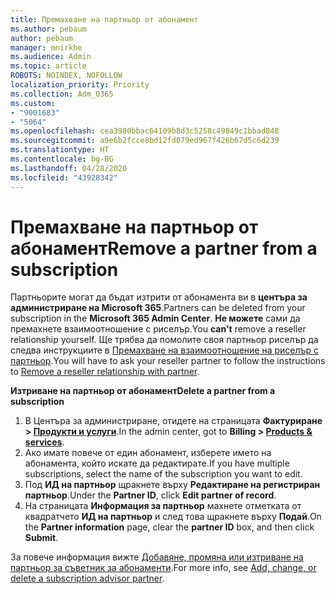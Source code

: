 ```yaml
---
title: Премахване на партньор от абонамент
ms.author: pebaum
author: pebaum
manager: mnirkhe
ms.audience: Admin
ms.topic: article
ROBOTS: NOINDEX, NOFOLLOW
localization_priority: Priority
ms.collection: Adm_O365
ms.custom:
- "9001683"
- "5064"
ms.openlocfilehash: cea3980bbac64109b8d3c5258c49849c1bbad848
ms.sourcegitcommit: a9e6b2fcce8bd12fd079ed967f426b67d5c6d239
ms.translationtype: HT
ms.contentlocale: bg-BG
ms.lasthandoff: 04/28/2020
ms.locfileid: "43928342"
---
```

# <a name="remove-a-partner-from-a-subscription"></a><span data-ttu-id="b8942-102">Премахване на партньор от абонамент</span><span class="sxs-lookup"><span data-stu-id="b8942-102">Remove a partner from a subscription</span></span>

<span data-ttu-id="b8942-103">Партньорите могат да бъдат изтрити от абонамента ви в **центъра за администриране на Microsoft 365**.</span><span class="sxs-lookup"><span data-stu-id="b8942-103">Partners can be deleted from your subscription in the **Microsoft 365 Admin Center**.</span></span> <span data-ttu-id="b8942-104">**Не можете** сами да премахнете взаимоотношение с риселър.</span><span class="sxs-lookup"><span data-stu-id="b8942-104">You **can't** remove a reseller relationship yourself.</span></span> <span data-ttu-id="b8942-105">Ще трябва да помолите своя партньор риселър да следва инструкциите в [Премахване на взаимоотношение на риселър с партньор](https://docs.microsoft.com/partner-center/remove-a-relationship).</span><span class="sxs-lookup"><span data-stu-id="b8942-105">You will have to ask your reseller partner to follow the instructions to [Remove a reseller relationship with partner](https://docs.microsoft.com/partner-center/remove-a-relationship).</span></span>

<span data-ttu-id="b8942-106">**Изтриване на партньор от абонамент**</span><span class="sxs-lookup"><span data-stu-id="b8942-106">**Delete a partner from a subscription**</span></span>

1. <span data-ttu-id="b8942-107">В Центъра за администриране, отидете на страницата **Фактуриране > [Продукти и услуги](https://go.microsoft.com/fwlink/p/?linkid=842054)**.</span><span class="sxs-lookup"><span data-stu-id="b8942-107">In the admin center, got to **Billing > [Products & services](https://go.microsoft.com/fwlink/p/?linkid=842054)**.</span></span>
2. <span data-ttu-id="b8942-108">Ако имате повече от един абонамент, изберете името на абонамента, който искате да редактирате.</span><span class="sxs-lookup"><span data-stu-id="b8942-108">If you have multiple subscriptions, select the name of the subscription you want to edit.</span></span>
3. <span data-ttu-id="b8942-109">Под **ИД на партньор** щракнете върху **Редактиране на регистриран партньор**.</span><span class="sxs-lookup"><span data-stu-id="b8942-109">Under the **Partner ID**, click **Edit partner of record**.</span></span>
4. <span data-ttu-id="b8942-110">На страницата **Информация за партньор** махнете отметката от квадратчето **ИД на партньор** и след това щракнете върху **Подай**.</span><span class="sxs-lookup"><span data-stu-id="b8942-110">On the **Partner information** page, clear the **partner ID** box, and then click **Submit**.</span></span>

<span data-ttu-id="b8942-111">За повече информация вижте [Добавяне, промяна или изтриване на партньор за съветник за абонаменти](https://docs.microsoft.com/microsoft-365/admin/misc/add-partner?view=o365-worldwide).</span><span class="sxs-lookup"><span data-stu-id="b8942-111">For more info, see [Add, change, or delete a subscription advisor partner](https://docs.microsoft.com/microsoft-365/admin/misc/add-partner?view=o365-worldwide).</span></span>
